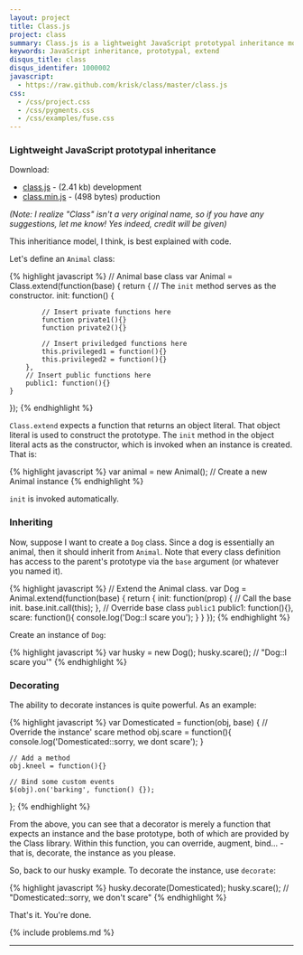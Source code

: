 ```yaml
---
layout: project
title: Class.js
project: class
summary: Class.js is a lightweight JavaScript prototypal inheritance model
keywords: JavaScript inheritance, prototypal, extend
disqus_title: class
disqus_identifer: 1000002
javascript:
  - https://raw.github.com/krisk/class/master/class.js
css:
  - /css/project.css
  - /css/pygments.css
  - /css/examples/fuse.css
---
```


### Lightweight JavaScript prototypal inheritance

Download:

<ul class="download-list">
  <li><a href="https://raw.github.com/krisk/class/master/class.js">class.js</a> - (2.41 kb) development</li>
  <li><a href="https://raw.github.com/krisk/class/master/class.min.js">class.min.js</a> - (498 bytes) production</li>
</ul>

*(Note: I realize "Class" isn't a very original name, so if you have any suggestions, let me know! Yes indeed, credit will be given)*

This inheritiance model, I think, is best explained with code.

Let's define an `Animal` class:

{% highlight javascript %}
// Animal base class
var Animal = Class.extend(function(base) {
    return {
        // The `init` method serves as the constructor.
        init: function() {

            // Insert private functions here
            function private1(){}
            function private2(){}

            // Insert priviledged functions here
            this.privileged1 = function(){}
            this.privileged2 = function(){}
        },
        // Insert public functions here
        public1: function(){}
    }
});
{% endhighlight %}

`Class.extend` expects a function that returns an object literal. That object literal is used to construct the prototype. The `init` method in the object literal acts as the constructor, which is invoked when an instance is created. That is:

{% highlight javascript %}
var animal = new Animal(); // Create a new Animal instance
{% endhighlight %}

`init` is invoked automatically.

### Inheriting

Now, suppose I want to create a `Dog` class. Since a dog is essentially an animal, then it should inherit from `Animal`. Note that every class definition has access to the parent's prototype via the `base` argument (or whatever you named it).

{% highlight javascript %}
// Extend the Animal class.
var Dog = Animal.extend(function(base) {
    return {
        init: function(prop) {
            // Call the base init.
            base.init.call(this);
        },
        // Override base class `public1`
        public1: function(){},
        scare: function(){
            console.log('Dog::I scare you');
        }
    }
});
{% endhighlight %}

Create an instance of `Dog`:

{% highlight javascript %}
var husky = new Dog();
husky.scare(); // "Dog::I scare you'"
{% endhighlight %}

### Decorating

The ability to decorate instances is quite powerful. As an example:

{% highlight javascript %}
var Domesticated = function(obj, base) {
    // Override the instance' scare method
    obj.scare = function(){
        console.log('Domesticated::sorry, we dont scare');
    }

    // Add a method
    obj.kneel = function(){}

    // Bind some custom events
    $(obj).on('barking', function() {});
};
{% endhighlight %}

From the above, you can see that a decorator is merely a function that expects an instance and the base prototype, both of which are provided by the Class library. Within this function, you can override, augment, bind... - that is, decorate, the instance as you please.

So, back to our husky example. To decorate the instance, use `decorate`:

{% highlight javascript %}
husky.decorate(Domesticated);
husky.scare(); // "Domesticated::sorry, we don't scare"
{% endhighlight %}

That's it.  You're done.

{% include problems.md %}

- - -